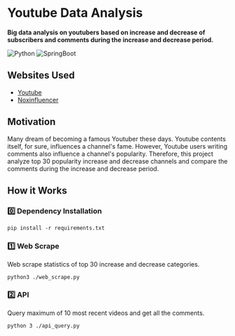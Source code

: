 # Youtube Data Analysis

**Big data analysis on youtubers based on increase and decrease of subscribers and comments during the increase and
decrease period.**

![Python](https://img.shields.io/badge/Python-3.8-6db33f?logo=Python&style=flat)
![SpringBoot](https://img.shields.io/badge/Youtube_API-v3-6db33f?logo=Youtube&style=flat)

## Websites Used
- <a href="https://www.youtube.com/" target="_blank">Youtube</a>
- <a href="https://www.noxinfluencer.com/" target="_blank">Noxinfluencer</a>

## Motivation

Many dream of becoming a famous Youtuber these days. Youtube contents itself, for sure, influences a channel's fame.
However, Youtube users writing comments also influence a channel's popularity. Therefore, this project analyze top 30 
popularity increase and decrease channels and compare the comments during the increase and decrease period.

## How it Works
### 0️⃣ Dependency Installation

```
pip install -r requirements.txt
```

### 1️⃣ Web Scrape
Web scrape statistics of top 30 increase and decrease categories.

```
python3 ./web_scrape.py
```

### 2️⃣ API
Query maximum of 10 most recent videos and get all the comments.

```
python 3 ./api_query.py
```